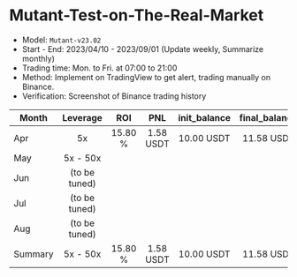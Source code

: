 # Mutant-Test-on-The-Real-Market
* Model: `Mutant-v23.02`
* Start - End: 2023/04/10 - 2023/09/01 (Update weekly, Summarize monthly)
* Trading time: Mon. to Fri. at 07:00 to 21:00
* Method: Implement on TradingView to get alert, trading manually on Binance.
* Verification: Screenshot of Binance trading history

| Month     | Leverage      | ROI           | PNL           | init_balance  | final_balance |
| ----------|:-------------:|:-------------:|:-------------:|:-------------:|:-------------:| 
| Apr       | 5x            | 15.80 %       | 1.58 USDT     | 10.00 USDT    | 11.58 USDT    |
| May       | 5x - 50x      |
| Jun       | (to be tuned) |
| Jul       | (to be tuned) |
| Aug       | (to be tuned) |
| Summary   | 5x - 50x      | 15.80 %       | 1.58 USDT     | 10.00 USDT    | 11.58 USDT    |
